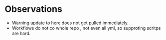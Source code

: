 
# Observations

* Warning update to here does not get pulled immediately.
* Workflows do not co whole repo , not even all yml, so supproting scritps are hard.